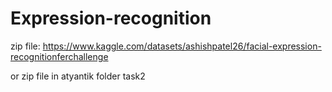 # Expression-recognition
zip file:
https://www.kaggle.com/datasets/ashishpatel26/facial-expression-recognitionferchallenge

or zip file in atyantik folder task2
